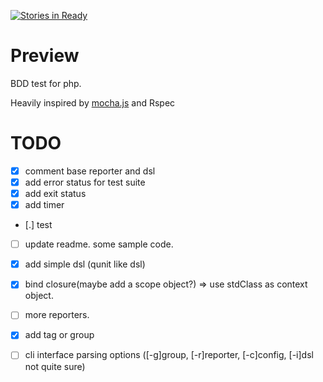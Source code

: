 [![Stories in Ready](https://badge.waffle.io/v2e4lisp/preview.png?label=ready)](https://waffle.io/v2e4lisp/preview)  
# Preview

BDD test for php.

Heavily inspired by [mocha.js](http://visionmedia.github.io/mocha/)
and Rspec

# TODO
- [X] comment base reporter and dsl
- [X] add error status for test suite
- [X] add exit status
- [X] add timer
- [.] test
- [ ] update readme. some sample code.
- [X] add simple dsl (qunit like dsl)
- [X] bind closure(maybe add a scope object?) => use stdClass as context object.
- [ ] more reporters.
- [X] add tag or group
- [ ] cli interface parsing options ([-g]group, [-r]reporter, [-c]config, [-i]dsl not quite sure)


